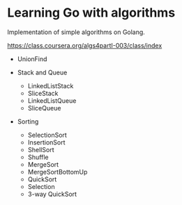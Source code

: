 # Learning Go with algorithms

Implementation of simple algorithms on Golang.

https://class.coursera.org/algs4partI-003/class/index

* UnionFind

* Stack and Queue
	* LinkedListStack
	* SliceStack
	* LinkedListQueue
	* SliceQueue

* Sorting
	* SelectionSort
	* InsertionSort
	* ShellSort
	* Shuffle
	* MergeSort
	* MergeSortBottomUp
	* QuickSort
	* Selection
	* 3-way QuickSort